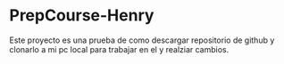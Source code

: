 # PrepCourse-Henry
Este proyecto es una prueba de como descargar repositorio de github y clonarlo a mi pc local para trabajar en el y realziar cambios.
